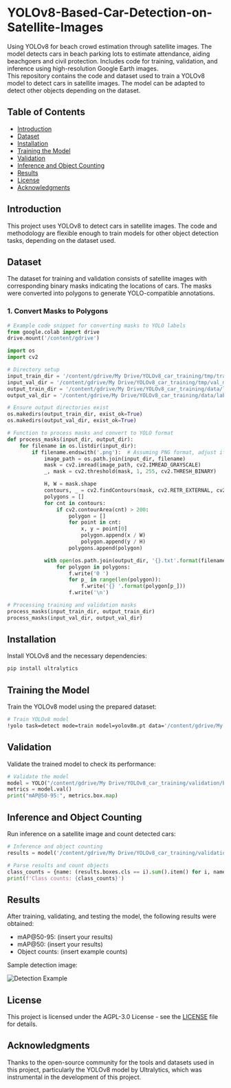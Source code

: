 # YOLOv8-Based-Car-Detection-on-Satellite-Images
Using YOLOv8 for beach crowd estimation through satellite images. The model detects cars in beach parking lots to estimate attendance, aiding beachgoers and civil protection. Includes code for training, validation, and inference using high-resolution Google Earth images.<br>This repository contains the code and dataset used to train a YOLOv8 model to detect cars in satellite images. The model can be adapted to detect other objects depending on the dataset.

## Table of Contents

- [Introduction](#introduction)
- [Dataset](#dataset)
- [Installation](#installation)
- [Training the Model](#training-the-model)
- [Validation](#validation)
- [Inference and Object Counting](#inference-and-object-counting)
- [Results](#results)
- [License](#license)
- [Acknowledgments](#acknowledgments)

## Introduction

This project uses YOLOv8 to detect cars in satellite images. The code and methodology are flexible enough to train models for other object detection tasks, depending on the dataset used.

## Dataset

The dataset for training and validation consists of satellite images with corresponding binary masks indicating the locations of cars. The masks were converted into polygons to generate YOLO-compatible annotations.

### 1. Convert Masks to Polygons

```python
# Example code snippet for converting masks to YOLO labels
from google.colab import drive
drive.mount('/content/gdrive')

import os
import cv2

# Directory setup
input_train_dir = '/content/gdrive/My Drive/YOLOv8_car_training/tmp/training_masks'
input_val_dir = '/content/gdrive/My Drive/YOLOv8_car_training/tmp/val_masks'
output_train_dir = '/content/gdrive/My Drive/YOLOv8_car_training/data/labels/train'
output_val_dir = '/content/gdrive/My Drive/YOLOv8_car_training/data/labels/val'

# Ensure output directories exist
os.makedirs(output_train_dir, exist_ok=True)
os.makedirs(output_val_dir, exist_ok=True)

# Function to process masks and convert to YOLO format
def process_masks(input_dir, output_dir):
    for filename in os.listdir(input_dir):
        if filename.endswith('.png'):  # Assuming PNG format, adjust if needed
            image_path = os.path.join(input_dir, filename)
            mask = cv2.imread(image_path, cv2.IMREAD_GRAYSCALE)
            _, mask = cv2.threshold(mask, 1, 255, cv2.THRESH_BINARY)

            H, W = mask.shape
            contours, _ = cv2.findContours(mask, cv2.RETR_EXTERNAL, cv2.CHAIN_APPROX_SIMPLE)
            polygons = []
            for cnt in contours:
                if cv2.contourArea(cnt) > 200:
                    polygon = []
                    for point in cnt:
                        x, y = point[0]
                        polygon.append(x / W)
                        polygon.append(y / H)
                    polygons.append(polygon)

            with open(os.path.join(output_dir, '{}.txt'.format(filename[:-4])), 'w') as f:
                for polygon in polygons:
                    f.write('0 ')
                    for p_ in range(len(polygon)):
                        f.write('{} '.format(polygon[p_]))
                    f.write('\n')

# Processing training and validation masks
process_masks(input_train_dir, output_train_dir)
process_masks(input_val_dir, output_val_dir)
```

## Installation

Install YOLOv8 and the necessary dependencies:

```bash
pip install ultralytics
```

## Training the Model

Train the YOLOv8 model using the prepared dataset:

```bash
# Train YOLOv8 model
!yolo task=detect mode=train model=yolov8m.pt data='/content/gdrive/My Drive/YOLOv8_car_training/config.yaml' epochs=100
```

## Validation

Validate the trained model to check its performance:

```python
# Validate the model
model = YOLO("/content/gdrive/My Drive/YOLOv8_car_training/validation/best2.0.pt")
metrics = model.val()
print("mAP@50-95:", metrics.box.map)
```

## Inference and Object Counting

Run inference on a satellite image and count detected cars:

```python
# Inference and object counting
results = model('/content/gdrive/My Drive/YOLOv8_car_training/validation/images/08-31-2019.jpg', save=True, imgsz=320, conf=0.1)

# Parse results and count objects
class_counts = {name: (results.boxes.cls == i).sum().item() for i, name in results.names.items()}
print(f'Class counts: {class_counts}')
```

## Results

After training, validating, and testing the model, the following results were obtained:

- mAP@50-95: (insert your results)
- mAP@50: (insert your results)
- Object counts: (insert example counts)

Sample detection image:

![Detection Example]([link_to_your_image](https://github.com/sarachaourar/YOLOv8-Based-Car-Detection-on-Satellite-Images/blob/main/Detection_example.jpg))

## License

This project is licensed under the AGPL-3.0 License - see the [LICENSE](LICENSE) file for details.

## Acknowledgments

Thanks to the open-source community for the tools and datasets used in this project, particularly the YOLOv8 model by Ultralytics, which was instrumental in the development of this project.

